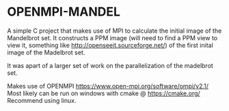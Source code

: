 # OPENMPI-MANDEL
A simple C project that makes use of MPI to calculate the initial image of the Mandelbrot set.
It constructs a PPM image (will need to find a PPM view to view it, something like http://openseeit.sourceforge.net/) of the first inital image of the Madelbrot set.

It was apart of a larger set of work on the parallelization of the madelbrot set.

Makes use of OPENMPI https://www.open-mpi.org/software/ompi/v2.1/
Most likely can be run on windows with cmake @ https://cmake.org/
Recommend using linux.
